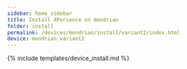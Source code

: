 ```yaml
---
sidebar: home_sidebar
title: Install XPerience on mondrian
folder: install
permalink: /devices/mondrian/install/variant2/index.html
device: mondrian_variant2
---
```

{% include templates/device_install.md %}
